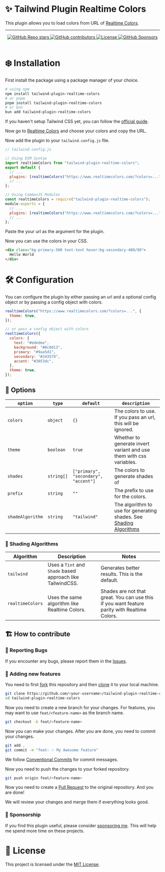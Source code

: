 # ✨ Tailwind Plugin Realtime Colors

This plugin allows you to load colors from URL of [Realtime Colors](https://www.realtimecolors.com/).

---

<div align="center">
    <a href="https://github.com/BlankParticle/tailwind-plugin-realtime-colors/stargazers">
        <img alt="GitHub Repo stars" src="https://img.shields.io/github/stars/BlankParticle/tailwind-plugin-realtime-colors?style=for-the-badge"/>
    </a>
    <a href="https://github.com/BlankParticle/tailwind-plugin-realtime-colors/graphs/contributors">
        <img alt="GitHub contributors" src="https://img.shields.io/github/contributors/BlankParticle/tailwind-plugin-realtime-colors?style=for-the-badge"/>
    </a>
    <a href="https://github.com/BlankParticle/tailwind-plugin-realtime-colors/blob/main/LICENSE">
        <img alt="License" src="https://img.shields.io/github/license/BlankParticle/tailwind-plugin-realtime-colors?style=for-the-badge"/>
    </a>
    <a href="https://github.com/sponsors/BlankParticle">
        <img alt="GitHub Sponsors" src="https://img.shields.io/github/sponsors/BlankParticle?style=for-the-badge"/>
    </a>
</div>
<br/>

# ❄️ Installation

First install the package using a package manager of your choice.

```bash
# using npm
npm install tailwind-plugin-realtime-colors
# or pnpm
pnpm install tailwind-plugin-realtime-colors
# or bun
bun add tailwind-plugin-realtime-colors
```

If you haven't setup Tailwind CSS yet, you can follow the [official guide](https://tailwindcss.com/docs/installation).

Now go to [Realtime Colors](https://www.realtimecolors.com/) and choose your colors and copy the URL.

Now add the plugin to your `tailwind.config.js` file.

```js
// tailwind.config.js

// Using ESM Syntax
import realtimeColors from "tailwind-plugin-realtime-colors";
export default {
  // ...
  plugins: [realtimeColors("https://www.realtimecolors.com/?colors=...")],
  // ...
};

// Using CommonJS Modules
const realtimeColors = require("tailwind-plugin-realtime-colors");
module.exports = {
  // ...
  plugins: [realtimeColors("https://www.realtimecolors.com/?colors=...")],
  // ...
};
```

Paste the your url as the argument for the plugin.

Now you can use the colors in your CSS.

```html
<div class="bg-primary-500 text-text hover:bg-secondary-400/90">
  Hello World
</div>
```

# 🛠️ Configuration

You can configure the plugin by either passing an url and a optional config object or by passing a config object with colors.

```js
realtimeColors("https://www.realtimecolors.com/?colors=...", {
  theme: true,
});

// or pass a config object with colors
realtimeColors({
  colors: {
    text: "#ededee",
    background: "#0c0d13",
    primary: "#9aa5d1",
    secondary: "#243579",
    accent: "#3053dc",
  },
  theme: true,
});
```

## 🔎 Options

| `option`         | `type`     | `default`                            | `description`                                                                                |
| ---------------- | ---------- | ------------------------------------ | -------------------------------------------------------------------------------------------- |
| `colors`         | `object`   | `{}`                                 | The colors to use. If you pass an url, this will be ignored.                                 |
| `theme`          | `boolean`  | `true`                               | Whether to generate invert variant and use them with css variables.                          |
| `shades`         | `string[]` | `["primary", "secondary", "accent"]` | The colors to generate shades of                                                             |
| `prefix`         | `string`   | `""`                                 | The prefix to use for the colors.                                                            |
| `shadeAlgorithm` | `string`   | `"tailwind"`                         | The algorithm to use for generating shades. See [Shading Algorithms](#🎨-shading-algorithms) |

### 🎨 Shading Algorithms

| Algorithm        | Description                                                | Notes                                                                                        |
| ---------------- | ---------------------------------------------------------- | -------------------------------------------------------------------------------------------- |
| `tailwind`       | Uses a `Tint` and `Shade` based approach like TailwindCSS. | Generates better results. This is the default.                                               |
| `realtimeColors` | Uses the same algorithm like Realtime Colors.              | Shades are not that great. You can use this if you want feature parity with Realtime Colors. |

## 🏗️ How to contribute

### 🐛 Reporting Bugs

If you encounter any bugs, please report them in the [Issues](https://github.com/BlankParticle/tailwind-plugin-realtime-colors/issues).

### 🎋 Adding new features

You need to first [fork](https://docs.github.com/en/get-started/quickstart/contributing-to-projects#about-forking) this repository and then [clone](https://docs.github.com/en/get-started/quickstart/contributing-to-projects#cloning-a-fork) it to your local machine.

```bash
git clone https://github.com/<your-username>/tailwind-plugin-realtime-colors
cd tailwind-plugin-realtime-colors
```

Now you need to create a new branch for your changes. For features, you may want to use `feat/<feature-name>` as the branch name.

```bash
git checkout -b feat/<feature-name>
```

Now you can make your changes. After you are done, you need to commit your changes.

```bash
git add .
git commit -m "feat: ✨ My Awesome feature"
```

We follow [Conventional Commits](https://www.conventionalcommits.org/en/v1.0.0/) for commit messages.

Now you need to push the changes to your forked repository.

```bash
git push origin feat/<feature-name>
```

Now you need to create a [Pull Request](https://docs.github.com/en/get-started/quickstart/contributing-to-projects#making-a-pull-request) to the original repository. And you are done!

We will review your changes and merge them if everything looks good.

### 💸 Sponsorship

If you find this plugin useful, please consider [sponsoring me](https://github.com/sponsors/BlankParticle). This will help me spend more time on these projects.

# 📜 License

This project is licensed under the [MIT License](https://github.com/BlankParticle/tailwind-plugin-realtime-colors/blob/main/LICENSE).
